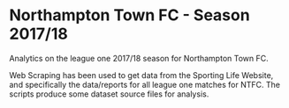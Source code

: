 # Northampton Town FC - Season 2017/18

Analytics on the league one 2017/18 season for Northampton Town FC.

Web Scraping has been used to get data from the Sporting Life Website, and specifically the data/reports for all league one matches for NTFC. The scripts produce some dataset source files for analysis.
